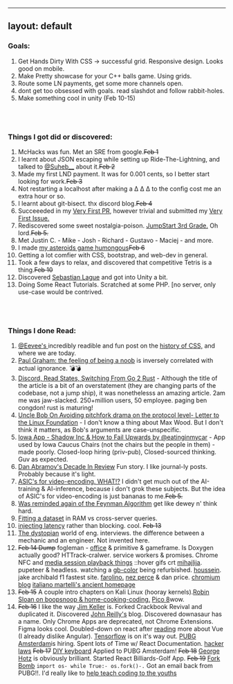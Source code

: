 
---
layout: default
---

### Goals:

1. <crx> Get Hands Dirty With CSS -> successful grid. Responsive design. Looks good on mobile.</crx>
2. Make  Pretty showcase for your C++ balls game. Using grids.
3. <wsh>Route some LN payments, get some more channels open.</wsh>
4. dont get too obsessed with goals. read slashdot and follow rabbit-holes.
5. Make something cool in unity (Feb 10-15)

<br>
<br>
<!-- this next empty line needed for correct katakana bullets-->

### Things I got did or discovered:

1. McHacks was fun. Met an SRE from google.~~Feb 1~~
3. I learnt about JSON escaping while setting up Ride-The-Lightning, and talked to <a href="https://twitter.com/Suheb__"> @Suheb__</a> about it.~~Feb 2~~
4. Made my first LND payment. It was for 0.001 cents, so I better start looking for work.~~Feb 3~~
7. Not restarting a localhost after making a  &#916; &#x394; &Delta; to the config cost me an extra hour or so.
8. I learnt about git-bisect. thx discord blog.~~Feb 4~~
1. Succeeeded in my <a href="https://github.com/bcongdon/awesome-lightning-network/pull/60"> Very First PR</a>, however trivial and submitted my <a href="https://github.com/Ride-The-Lightning/RTL/issues/252"> Very First Issue.</a>
1. Rediscovered some sweet nostalgia-poison. [JumpStart 3rd Grade.](https://en.wikipedia.org/wiki/JumpStart_Adventures_3rd_Grade:_Mystery_Mountain) Oh lord.~~Feb 5.~~
1. Met Justin C. - Mike - Josh - Richard - Gustavo - Maciej - and more.
1. I made [my asteroids game humongous](https://paulkania.github.io/projects/AOCteroids.html)~~Feb 6~~
1. Getting a lot comfier with CSS, bootstrap, and web-dev in general.
1. Took a few days to relax, and discovered that competitive Tetris is a thing.~~Feb 10~~
1. Discovered [Sebastian Lague](https://www.youtube.com/watch?v=WP-Bm65Q-1Y&list=PLFt_AvWsXl0eBW2EiBtl_sxmDtSgZBxB3&index=2) and got into Unity a bit.
1. Doing Some React Tutorials. Scratched at some PHP. [no server, only use-case would be contrived.

<br>
<br>
<!-- this next empty line needed for correct katakana bullets-->

### Things I done Read:
1. <a href="https://twitter.com/eevee"> @Eevee's </a> incredibly readible and fun post on the <a href="https://eev.ee/media/2020-02-css/thumbnail-grids.html"> history of CSS,</a> and where we are today.  
2. <a href="http://paulgraham.com/noob.html"> Paul Graham: the feeling of being a noob</a> is inversely correlated with actual ignorance. &#128163;&#128163;
3. [Discord, Read States, Switching From Go 2 Rust](https://blog.discordapp.com/why-discord-is-switching-from-go-to-rust-a190bbca2b1f) - Although the title of the article is a bit of an overstatement (they are changing parts of the codebase, not a jump ship), it was nonethelesss an amazing article. 2am me was jaw-slacked. 250+million users, 50 employee. paging ben congdon! rust is maturing!
4. [Uncle Bob On Avoiding pitchfork drama on the protocol level- Letter to the Linux Foundation](https://blog.cleancoder.com/uncle-bob/2019/11/08/OpenLetterLinuxFoundation.html) - I don't know a thing about Max Wood. But I don't think it matters, as Bob's arguments are case-unspecific.
5. [Iowa App - Shadow Inc & How to Fail Upwards by @eatinginmycar](https://medium.com/@eatinginmycar/the-app-that-disrupted-the-iowa-caucuses-4bd98e3c23e0) - App used by Iowa Caucus Chairs (not the chairs but the people in them) - made poorly. Closed-loop hiring (priv-pub), Closed-sourced thinking. Guv as expected.
6. [Dan Abramov's Decade In Review](https://overreacted.io/my-decade-in-review/) Fun story. I like journal-ly posts. Probably because it's light.
7. [ASIC's for video-encoding. WHAT!?](https://engineering.fb.com/data-center-engineering/accelerating-infrastructure/) I didn't get much out of the AI-training & AI-inference, because i don't grok these subjects. But the idea of ASIC's for video-encoding is just bananas to me.~~Feb 5.~~
1. [Was reminded again of the Feynman Algorithm](https://www.benkuhn.net/thinkrealhard) get like dewey n' think hard.
1. [Fitting a dataset](https://news.ycombinator.com/item?id=22309883)  in RAM vs cross-server queries.
1. [injecting latency](https://howonlee.github.io/2020/02/12/I-20Add-2020-20Seconds-20of-20Latency-20to-20Every-20Website-20I-20Visit.html) rather than blocking. cool. ~~Feb 13~~
1. [The dystopian](https://www.jarednelsen.dev/posts/The-horrifically-dystopian-world-of-software-engineering-interviews) world of eng. interviews. the difference between a mechanic and an engineer. Not invented here.
1. ~~Feb 14 Dump~~ fogleman - [office](https://www.michaelfogleman.com/static/office-panorama/) & primitive & gameframe. Is Doxygen actually good? HTTrack-cralwer. service workers & promises. Chrome NFC and [media session playback things](https://developers.google.com/web/updates/2017/02/media-session) ::hover gifs crt [mihajlija](https://mihajlija.github.io/). pupeteer & headless.  watching a [gb-color](https://www.youtube.com/watch?v=2BmGMi0IEx4) being refurbished. [houssein](https://houssein.me/). jake archibald f1 fastest site. [farolino.](https://domfarolino.com/) [nez perce](https://www.youtube.com/watch?v=zdLAM-wChxY) & dan price. [chromium blog](https://blog.chromium.org/) [italiano martelli's ancient homepage](http://www.aleax.it/)
1. ~~Feb 15~~ A couple intro chapters on Kali Linux (hooray kernels).[Robin Sloan on boopsnoop & home-cooking-coding.](https://www.robinsloan.com/notes/home-cooked-app/) [Pico 8](https://www.youtube.com/watch?v=K5RXMuH54iw)wow.
1. ~~Feb 16~~ I like the way [Jim Keller](https://www.youtube.com/watch?v=Nb2tebYAaOA&feature=youtu.be&t=2777s) is. Forked Crackbook Revival and duplicated it. Discovered [John Reilly's](https://blog.johnnyreilly.com/2020/) blog. Discovered downasaur has a name. Only Chrome Apps are deprecated, not Chrome Extensions. Figma looks cool. Doubled-down on react after [reading](https://deliciousbrains.com/vue-vs-react-battle-javascript/) more about Vue (I already dislike Angular). [Tensorflow](https://news.ycombinator.com/item?id=22345255) is on it's way out. [PUBG Amsterdam](https://careers.pubg.com/#/en/pubgemea/gh_jid/4517873002)is hiring. Spent lots of Time w/ React Documentation. [hacker laws](https://github.com/dwmkerr/hacker-laws)
 ~~Feb 17~~ [DIY keyboard](https://www.billiam.org/2019/05/29/sherbet-an-ergonomic-keypad) Applied to PUBG Amsterdam!
 ~~Feb 18~~ [George Hotz](https://www.youtube.com/watch?v=iwcYp-XT7UI) is obviously brilliant. Started React Billiards-Golf App.
 ~~Feb 19~~ [Fork Bomb](https://news.ycombinator.com/item?id=22366229) ```import os- while True:- os.fork()-.``` Got an email back from PUBG!!. I'd really like to [help teach coding to the youths](https://news.ycombinator.com/item?id=22366474)
